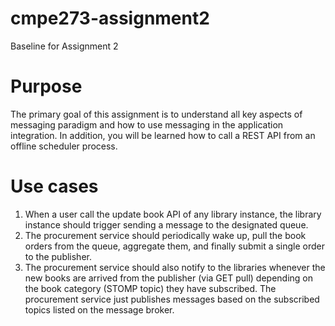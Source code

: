 cmpe273-assignment2
===================

Baseline for Assignment 2

Purpose
=======

The primary goal of this assignment is to understand all key aspects of messaging paradigm and how to
use messaging in the application integration. In addition, you will be learned how to call a REST API from
an offline scheduler process.


Use cases
=========

1. When a user call the update book API of any library instance, the library instance should
trigger sending a message to the designated queue.
2. The procurement service should periodically wake up, pull the book orders from the
queue, aggregate them, and finally submit a single order to the publisher.
3. The procurement service should also notify to the libraries whenever the new books are
arrived from the publisher (via GET pull) depending on the book category (STOMP topic)
they have subscribed. The procurement service just publishes
messages based on the subscribed topics listed on the message broker.
